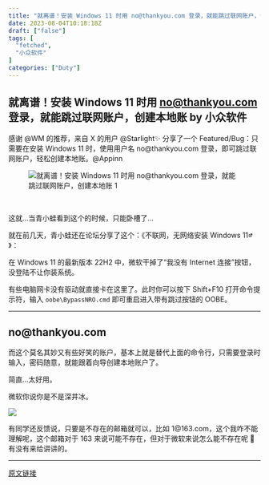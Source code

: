 ```yaml
---
title: "就离谱！安装 Windows 11 时用 no@thankyou.com 登录，就能跳过联网账户，创建本地账"
date: 2023-08-04T10:18:18Z
draft: ["false"]
tags: [
  "fetched",
  "小众软件"
]
categories: ["Duty"]
---
```

就离谱！安装 Windows 11 时用 no@thankyou.com 登录，就能跳过联网账户，创建本地账 by 小众软件
------
<div><p>感谢 @WM 的推荐，来自 X 的用户 @StarIight✨ 分享了一个 Featured/Bug：只需要在安装 Windows 11 时，使用用户名 no@thankyou.com 登录，即可跳过联网账户，轻松创建本地账。@Appinn<span></span></p><figure><img data-ratio="0.43532338308457713" data-src="https://mmbiz.qpic.cn/sz_mmbiz_jpg/4icbjwFqP3Mch3HAhkwjdkrLLibeEbgJnbeeqDTCvZSIX911X2KJ7eaBXMLibplicIf3U0axW3Fx8c0wiaWUGWgnkew/640?wx_fmt=jpeg" data-type="jpeg" data-w="1608" title="就离谱！安装 Windows 11 时用 no@thankyou.com 登录，就能跳过联网账户，创建本地账 1" src="https://mmbiz.qpic.cn/sz_mmbiz_jpg/4icbjwFqP3Mch3HAhkwjdkrLLibeEbgJnbeeqDTCvZSIX911X2KJ7eaBXMLibplicIf3U0axW3Fx8c0wiaWUGWgnkew/640?wx_fmt=jpeg"></figure><p><br></p><p>这就…当青小蛙看到这个的时候，只能卧槽了…</p><p>就在前几天，青小蛙还在论坛分享了这个：《不联网，无网络安装 Windows 11<svg xmlns="http://www.w3.org/2000/svg" xmlns:xlink="http://www.w3.org/1999/xlink" aria-hidden="true" role="img" width="0.7em" height="0.7em" preserveaspectratio="xMidYMid meet" viewbox="0 0 20 20"><path d="M9 3h8v8l-2-1V6.92l-5.6 5.59l-1.41-1.41L14.08 5H10zm3 12v-3l2-2v7H3V6h8L9 8H5v7h7z" fill="currentColor"></path></svg>》：</p><p>在 Windows 11 的最新版本 22H2 中，微软干掉了“我没有 Internet 连接”按钮，没登陆不让你装系统。</p><p>有些电脑网卡没有驱动就直接卡在这里了。此时你可以按下 Shift+F10 打开命令提示符，输入 <code>oobe\BypassNRO.cmd</code> 即可重启进入带有跳过按钮的 OOBE。</p><hr><h2>no@thankyou.com</h2><p>而这个莫名其妙又有些好笑的账户，基本上就是替代上面的命令行，只需要登录时输入，密码随意，就能跟着向导创建本地账户了。</p><p>简直…太好用。</p><p>微软你说你是不是深井冰。</p><p><img data-galleryid="" data-ratio="0.3804878048780488" data-s="300,640" data-src="https://mmbiz.qpic.cn/mmbiz_png/4icbjwFqP3MeCUZAXvk1uicJbibTRfslftzO2hpFofgia7odicJA7GZrVB1ZWODsSRBvZm2nt1khkk8EkoicOUI90f4w/640?wx_fmt=png" data-type="png" data-w="820" src="https://mmbiz.qpic.cn/mmbiz_png/4icbjwFqP3MeCUZAXvk1uicJbibTRfslftzO2hpFofgia7odicJA7GZrVB1ZWODsSRBvZm2nt1khkk8EkoicOUI90f4w/640?wx_fmt=png"></p><p>有同学还反馈说，只要是不存在的邮箱就可以，比如 1@163.com，这个我咋不能理解呢，这个邮箱对于 163 来说可能不存在，但对于微软来说怎么能不存在呢 🤔️ 有没有来给讲讲的。<br></p><p><mp-style-type data-value="3"></mp-style-type></p></div>  
<hr>
<a href="https://mp.weixin.qq.com/s/8OSvJdBXULQk0z48Tt4fVQ",target="_blank" rel="noopener noreferrer">原文链接</a>
